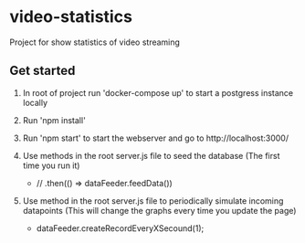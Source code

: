 # video-statistics
Project for show statistics of video streaming


## Get started

1. In root of project run 'docker-compose up' to start a postgress instance locally

2. Run 'npm install'
3. Run 'npm start' to start the webserver and go to http://localhost:3000/

4. Use methods in the root server.js file to seed the database (The first time you run it)
    -   // .then(() => dataFeeder.feedData())

5. Use method in the root server.js file to periodically simulate incoming datapoints (This will change the graphs every time you update the page)
    - dataFeeder.createRecordEveryXSecound(1);

